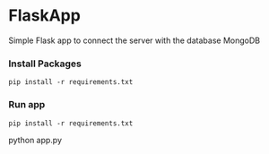 # FlaskApp
Simple Flask app to connect the server with the database MongoDB

### Install Packages
```
pip install -r requirements.txt
```
### Run app
```
pip install -r requirements.txt
```
python app.py   
```
